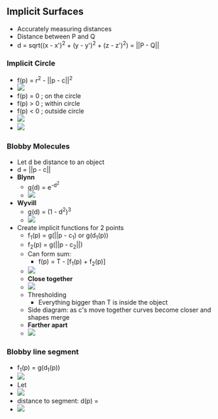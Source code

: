## Implicit Surfaces

- Accurately measuring distances
- Distance between P and Q
- d = sqrt((x - x')<sup>2</sup> + (y - y')<sup>2</sup> + (z - z')<sup>2</sup>) = ||P - Q||
### Implicit Circle
- f(p) = r<sup>2</sup> - ||p - c||<sup>2</sup>
- ![](images/implicitCircle.png)
- f(p) = 0 ; on the circle
- f(p) > 0 ; within circle
- f(p) < 0 ; outside circle
- ![](images/implicitFunctionGraph.png)
- ![](images/islandMetaphor.png)

### Blobby Molecules
- Let d be distance to an object
- d = ||p - c||
- **Blynn**
  - g(d) = e<sup>-d<sup>2</sup></sup>
  - ![](images/blynnGraph.png)
- **Wyvill**
  - g(d) = (1 - d<sup>2</sup>)<sup>3</sup>
  - ![](images/wyvillGraph.png)
- Create implicit functions for 2 points
  - f<sub>1</sub>(p) = g(||p - c<sub>1</sub>) or g(d<sub>1</sub>(p))
  - f<sub>2</sub>(p) = g(||p - c<sub>2</sub>||)
  - Can form sum:
    - f(p) = T - [f<sub>1</sub>(p) + f<sub>2</sub>(p)]
  - ![](images/twopointsImplicit.png)
  - **Close together**
  - ![](images/addImplicitFunction.png)
  - Thresholding
    - Everything bigger than T is inside the object
  - Side diagram: as c's move together curves become closer and shapes merge
  - **Farther apart**
  - ![](images/addImplicitFarther.png)

### Blobby line segment
- f<sub>1</sub>(p) = g(d<sub>1</sub>(p))
- ![](images/blobbyLineSegment.png)
- Let
- ![](images/smallTEquation.png)
- distance to segment: d(p) =
- ![](images/distanceToSegmentEquation.png)